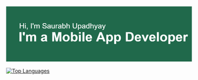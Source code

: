 ![Header](header.png)

[![Top Languages](https://github-readme-stats.vercel.app/api/top-langs?username=Saurabh-7973&layout=compact&langs_count=8&card_width=320)](https://github.com/anuraghazra/convoychat)
